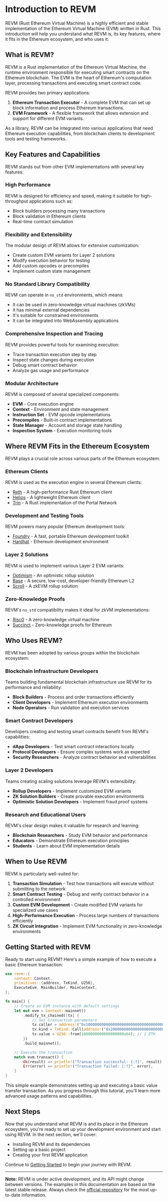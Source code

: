 # Introduction to REVM

REVM (Rust Ethereum Virtual Machine) is a highly efficient and stable implementation of the Ethereum Virtual Machine (EVM) written in Rust. This introduction will help you understand what REVM is, its key features, where it fits in the Ethereum ecosystem, and who uses it.

## What is REVM?

REVM is a Rust implementation of the Ethereum Virtual Machine, the runtime environment responsible for executing smart contracts on the Ethereum blockchain. The EVM is the heart of Ethereum's computation layer, processing transactions and executing smart contract code.

REVM provides two primary applications:

1. **Ethereum Transaction Executor** - A complete EVM that can set up block information and process Ethereum transactions.
2. **EVM Framework** - A flexible framework that allows extension and support for different EVM variants.

As a library, REVM can be integrated into various applications that need Ethereum execution capabilities, from blockchain clients to development tools and testing frameworks.

## Key Features and Capabilities

REVM stands out from other EVM implementations with several key features:

### High Performance

REVM is designed for efficiency and speed, making it suitable for high-throughput applications such as:

- Block builders processing many transactions
- Block validation in Ethereum clients
- Real-time contract simulation

### Flexibility and Extensibility

The modular design of REVM allows for extensive customization:

- Create custom EVM variants for Layer 2 solutions
- Modify execution behavior for testing
- Add custom opcodes or precompiles
- Implement custom state management

### No Standard Library Compatibility

REVM can operate in `no_std` environments, which means:

- It can be used in zero-knowledge virtual machines (zkVMs)
- It has minimal external dependencies
- It's suitable for constrained environments
- It can be integrated into WebAssembly applications

### Comprehensive Inspection and Tracing

REVM provides powerful tools for examining execution:

- Trace transaction execution step by step
- Inspect state changes during execution
- Debug smart contract behavior
- Analyze gas usage and performance

### Modular Architecture

REVM is composed of several specialized components:

- **EVM** - Core execution engine
- **Context** - Environment and state management
- **Instruction Set** - EVM opcode implementations
- **Precompiles** - Built-in contract implementations
- **State Manager** - Account and storage state handling
- **Inspection System** - Execution monitoring tools

## Where REVM Fits in the Ethereum Ecosystem

REVM plays a crucial role across various parts of the Ethereum ecosystem:

### Ethereum Clients

REVM is used as the execution engine in several Ethereum clients:

- [Reth](https://github.com/paradigmxyz/reth) - A high-performance Rust Ethereum client
- [Helios](https://github.com/a16z/helios) - A lightweight Ethereum client
- [Trin](https://github.com/ethereum/trin) - A Rust implementation of the Portal Network

### Development and Testing Tools

REVM powers many popular Ethereum development tools:

- [Foundry](https://github.com/foundry-rs/foundry/) - A fast, portable Ethereum development toolkit
- [Hardhat](https://github.com/NomicFoundation/hardhat) - Ethereum development environment

### Layer 2 Solutions

REVM is used to implement various Layer 2 EVM variants:

- [Optimism](https://github.com/bluealloy/revm/tree/main/crates/op-revm) - An optimistic rollup solution
- [Base](https://www.base.org/) - A secure, low-cost, developer-friendly Ethereum L2
- [Scroll](https://github.com/scroll-tech/revm) - A zkEVM rollup solution

### Zero-Knowledge Proofs

REVM's `no_std` compatibility makes it ideal for zkVM implementations:

- [Risc0](https://github.com/risc0/risc0-ethereum) - A zero-knowledge virtual machine
- [Succinct](https://github.com/succinctlabs/rsp) - Zero-knowledge proofs for Ethereum

## Who Uses REVM?

REVM has been adopted by various groups within the blockchain ecosystem:

### Blockchain Infrastructure Developers

Teams building fundamental blockchain infrastructure use REVM for its performance and reliability:

- **Block Builders** - Process and order transactions efficiently
- **Client Developers** - Implement Ethereum execution environments
- **Node Operators** - Run validation and execution services

### Smart Contract Developers

Developers creating and testing smart contracts benefit from REVM's capabilities:

- **dApp Developers** - Test smart contract interactions locally
- **Protocol Developers** - Ensure complex systems work as expected
- **Security Researchers** - Analyze contract behavior and vulnerabilities

### Layer 2 Developers

Teams creating scaling solutions leverage REVM's extensibility:

- **Rollup Developers** - Implement customized EVM variants
- **ZK Solution Builders** - Create provable execution environments
- **Optimistic Solution Developers** - Implement fraud proof systems

### Research and Educational Users

REVM's clear design makes it valuable for research and learning:

- **Blockchain Researchers** - Study EVM behavior and performance
- **Educators** - Demonstrate Ethereum execution principles
- **Students** - Learn about EVM implementation details

## When to Use REVM

REVM is particularly well-suited for:

1. **Transaction Simulation** - Test how transactions will execute without submitting to the network
2. **Smart Contract Testing** - Debug and verify contract behavior in a controlled environment
3. **Custom EVM Development** - Create modified EVM variants for specialized use cases
4. **High-Performance Execution** - Process large numbers of transactions efficiently
5. **ZK Circuit Integration** - Implement EVM functionality in zero-knowledge environments

## Getting Started with REVM

Ready to start using REVM? Here's a simple example of how to execute a basic Ethereum transaction:

```rust
use revm::{
    context::Context,
    primitives::{address, TxKind, U256},
    ExecuteEvm, MainBuilder, MainContext,
};

fn main() {
    // Create an EVM instance with default settings
    let mut evm = Context::mainnet()
        .modify_tx_chained(|tx| {
            // Set transaction parameters
            tx.caller = address!("0x1000000000000000000000000000000000000000");
            tx.kind = TxKind::Call(address!("0x2000000000000000000000000000000000000000"));
            tx.value = U256::from(1000000000000000000u64); // 1 ETH
        })
        .build_mainnet();

    // Execute the transaction
    match evm.transact() {
        Ok(result) => println!("Transaction successful: {:?}", result),
        Err(error) => println!("Transaction failed: {:?}", error),
    }
}
```

This simple example demonstrates setting up and executing a basic value transfer transaction. As you progress through this tutorial, you'll learn more advanced usage patterns and capabilities.

## Next Steps

Now that you understand what REVM is and its place in the Ethereum ecosystem, you're ready to set up your development environment and start using REVM. In the next section, we'll cover:

- Installing REVM and its dependencies
- Setting up a basic project
- Creating your first REVM application

Continue to [Getting Started](./1.2-getting-started.md) to begin your journey with REVM.

---

**Note:** REVM is under active development, and its API might change between versions. The examples in this documentation are based on the latest stable release. Always check the [official repository](https://github.com/bluealloy/revm) for the most up-to-date information.
